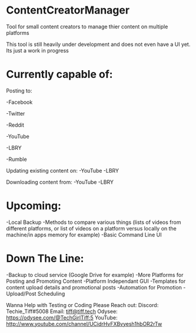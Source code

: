 # ContentCreatorManager
Tool for small content creators to manage thier content on multiple platforms

This tool is still heavily under development and does not even have a UI yet.  Its just a work in progress

# Currently capable of:
Posting to:

-Facebook

-Twitter

-Reddit

-YouTube

-LBRY

-Rumble

Updating existing content on:
-YouTube
-LBRY

Downloading content from:
-YouTube
-LBRY

# Upcoming:
-Local Backup
-Methods to compare various things (lists of videos from different platforms, or list of videos on a platform versus locally on the machine/in apps memory for example)
-Basic Command Line UI

# Down The Line:
-Backup to cloud service (Google Drive for example)
-More Platforms for Posting and Promoting Content
-Platform Independant GUI
-Templates for content upload details and promotional posts
-Automation for Promotion
-Upload/Post Scheduling

Wanna Help with Testing or Coding Please Reach out:
Discord:
Techie_Tiff#5008
Email:
tiff@tiff.tech
Odysee:
https://odysee.com/@TechGirlTiff:5
YouTube:
http://www.youtube.com/channel/UCidrHvFXBvyesh1hbOR2rTw
